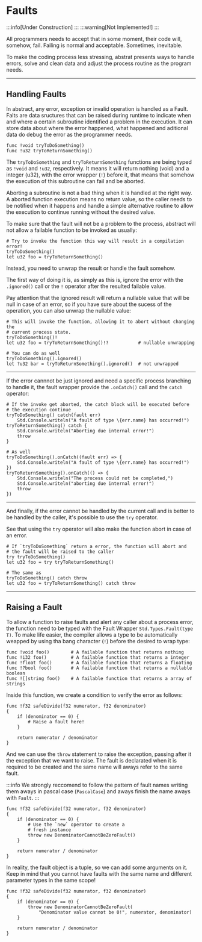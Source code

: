 # Faults
:::info[Under Construction]
:::
:::warning[Not Implemented!]
:::

All programmers needs to accept that in some moment, their code will, somehow, fail.
Failing is normal and acceptable. Sometimes, inevitable.

To make the coding process less stressing, abstrat presents ways to handle errors, solve
and clean data and adjust the process routine as the program needs.

---
## Handling Faults

In abstract, any error, exception or invalid operation is handled as a Fault. \
Falts are data sructures that can be raised during runtime to indicate when and
where a certain subroutine identified a problem in the execution. It can store
data about where the error happened, what happened and aditional data do debug
the error as the programmer needs.

```abs
func !void tryToDoSomething()
func !u32 tryToReturnSomething()
```

The `tryToDoSomething` and `tryToReturnSomething` functions are being typed as `!void` and
`!u32`, respectively.
It means it will return nothing (void) and a integer (u32), with the error wrapper (`!`)
before it, that means that somehow the execution of this subroutine can fail and be aborted.

Aborting a subroutine is not a bad thing when it is handled at the right way. A aborted
function execution means no return value, so the caller needs to be notified when it happens
and handle a simple alternative routine to allow the execution to continue running without
the desired value.

To make sure that the fault will not be a problem to the process, abstract will not allow
a failable function to be invoked as usually:

```abs
# Try to invoke the function this way will result in a compilation error!
tryToDoSomething()
let u32 foo = tryToReturnSomething()
```

Instead, you need to unwrap the result or handle the fault somehow.

The first way of doing it is, as simply as this is, ignore the error with 
the `.ignored()` call or the `!` operator after the resulted failable value.

Pay attention that the ignored result will return a nullable value that will
be null in case of an error, so if you have sure about the sucess of the
operation, you can also unwrap the nullable value:

```abs
# This will invoke the function, allowing it to abort without changing the
# current process state.
tryToDoSomething()!
let u32 foo = tryToReturnSomething()!?           # nullable unwrapping

# You can do as well
tryToDoSomething().ignored()
let ?u32 bar = tryToReturnSomething().ignored()  # not unwrapped
```

---
If the error cannnot be just ignored and need a specific process branching to
handle it, the fault wrapper provide the `.onCatch()` call and the `catch` operator:

```abs
# If the invoke get aborted, the catch block will be executed before
# the execution continue
tryToDoSomething() catch(fault err)
    Std.Console.writeln("A fault of type \{err.name} has occurred!")
tryToReturnSomething() catch {
    Std.Console.writeln("Aborting due internal error!")
    throw
}

# As well
tryToDoSomething().onCatch((fault err) => {
    Std.Console.writeln("A fault of type \{err.name} has occurred!") })
tryToReturnSomething().onCatch(() => {
    Std.Console.writeln("The process could not be completed,")
    Std.Console.writeln("aborting due internal error!")
    throw
})
```

---
And finally, if the error cannot be handled by the current call and is better to
be handled by the caller, it's possible to use the `try` operator.

See that using the `try` operator will also make the function abort in case
of an error.

```abs
# If `tryToDoSomething` return a error, the function will abort and
# the fault will be raised to the caller
try tryToDoSomething()
let u32 foo = try tryToReturnSomething() 

# The same as
tryToDoSomething() catch throw
let u32 foo = tryToReturnSomething() catch throw
```

---
## Raising a Fault

To allow a function to raise faults and alert any caller about a process error,
the function need to be typed with the Fault Wrapper `Std.Types.Fault(type T)`.
To make life easier, the compiler allows a type to be automatically weapped by
using tha bang character (`!`) before the desired to wrap type:

```abs
func !void foo()        # A failable function that returns nothing
func !i32 foo()         # A failable function that returns a integer
func !float foo()       # A failable function that returns a floating
func !?bool foo()       # A failable function that returns a nullable boolean
func ![]string foo()    # A failable function that returns a array of strings
```

Inside this function, we create a condition to verify the error as follows:

```abs
func !f32 safeDivide(f32 numerator, f32 denominator)
{
    if (denominator == 0) {
        # Raise a fault here!
    }

    return numerator / denominator
}
```

And we can use the `throw` statement to raise the exception,
passing after it the exception that we want to raise.
The fault is declarated when it is required to be created
and the same name will aways refer to the same fault.

:::info
We strongly reccomend to follow the pattern of fault names
writing them aways in pascal case (`PascalCase`) and aways
finish the name aways with `Fault`.
:::

```abs
func !f32 safeDivide(f32 numerator, f32 denominator)
{
    if (denominator == 0) {
        # Use the `new` operator to create a
        # fresh instance
        throw new DenominatorCannotBeZeroFault()
    }

    return numerator / denominator
}
```

In reality, the fault object is a tuple, so we can add some arguments
on it. \
Keep in mind that you cannot have faults with the same name and
different parameter types in the same scope!

```abs
func !f32 safeDivide(f32 numerator, f32 denominator)
{
    if (denominator == 0) {
        throw new DenominatorCannotBeZeroFault(
            "Denominator value cannot be 0!", numerator, denominator)
    }

    return numerator / denominator
}
```
